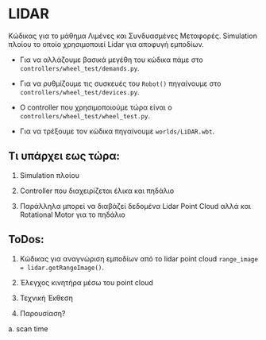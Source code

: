 # LIDAR

Κώδικας για το μάθημα Λιμένες και Συνδυασμένες Μεταφορές. Simulation πλοίου το οποίο χρησιμοποιεί Lidar για αποφυγή εμποδίων.

 * Για να αλλάζουμε βασικά μεγέθη του κώδικα πάμε στο ```controllers/wheel_test/demands.py```.

 * Για να ρυθμίζουμε τις συσκευές του ```Robot()``` πηγαίνουμε στο ```controllers/wheel_test/devices.py```.

 * Ο controller που χρησιμοποιούμε τώρα είναι ο ```controllers/wheel_test/wheel_test.py```.

 * Για να τρέξουμε τον κώδικα πηγαίνουμε ```worlds/LiDAR.wbt```.


## Τι υπάρχει εως τώρα:
 
 1. Simulation πλοίου

 2. Controller που διαχειρίζεται έλικα και πηδάλιο
 
 3. Παράλληλα μπορεί να διαβάζεί δεδομένα Lidar Point Cloud αλλά και Rotational Motor για το πηδάλιο


## ToDos: 

 1. Κώδικας για αναγνώριση εμποδίων από το lidar point cloud ```range_image = lidar.getRangeImage()```.

 2. Έλεγχος κινητήρα μέσω του point cloud

 3. Τεχνική Έκθεση

 4. Παρουσίαση?

 a. scan time
